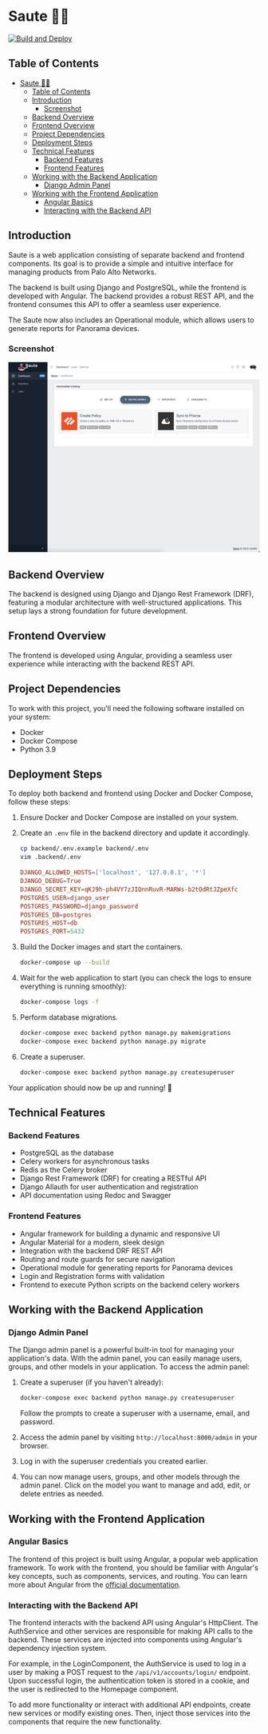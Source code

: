 # Saute 🚀🌐

[![Build and Deploy](https://github.com/cdot65/saute/actions/workflows/backend.yml/badge.svg)](https://github.com/cdot65/saute/actions/workflows/backend.yml)

## Table of Contents

- [Saute 🚀🌐](#saute-)
  - [Table of Contents](#table-of-contents)
  - [Introduction](#introduction)
    - [Screenshot](#screenshot)
  - [Backend Overview](#backend-overview)
  - [Frontend Overview](#frontend-overview)
  - [Project Dependencies](#project-dependencies)
  - [Deployment Steps](#deployment-steps)
  - [Technical Features](#technical-features)
    - [Backend Features](#backend-features)
    - [Frontend Features](#frontend-features)
  - [Working with the Backend Application](#working-with-the-backend-application)
    - [Django Admin Panel](#django-admin-panel)
  - [Working with the Frontend Application](#working-with-the-frontend-application)
    - [Angular Basics](#angular-basics)
    - [Interacting with the Backend API](#interacting-with-the-backend-api)

## Introduction

Saute is a web application consisting of separate backend and frontend components. Its goal is to provide a simple and intuitive interface for managing products from Palo Alto Networks.

The backend is built using Django and PostgreSQL, while the frontend is developed with Angular. The backend provides a robust REST API, and the frontend consumes this API to offer a seamless user experience.

The Saute now also includes an Operational module, which allows users to generate reports for Panorama devices.

### Screenshot

![Saute Screenshot](docs/images/dashboard.png)

## Backend Overview

The backend is designed using Django and Django Rest Framework (DRF), featuring a modular architecture with well-structured applications. This setup lays a strong foundation for future development.

## Frontend Overview

The frontend is developed using Angular, providing a seamless user experience while interacting with the backend REST API.

## Project Dependencies

To work with this project, you'll need the following software installed on your system:

- Docker
- Docker Compose
- Python 3.9

## Deployment Steps

To deploy both backend and frontend using Docker and Docker Compose, follow these steps:

1. Ensure Docker and Docker Compose are installed on your system.

2. Create an `.env` file in the backend directory and update it accordingly.

    ```bash
    cp backend/.env.example backend/.env
    vim .backend/.env
    ```

    ```conf
    DJANGO_ALLOWED_HOSTS=['localhost', '127.0.0.1', '*']
    DJANGO_DEBUG=True
    DJANGO_SECRET_KEY=qKJ9h-ph4VY7zJIQnnRuvR-MARWs-b2tOdRtJZpeXfc
    POSTGRES_USER=django_user
    POSTGRES_PASSWORD=django_password
    POSTGRES_DB=postgres
    POSTGRES_HOST=db
    POSTGRES_PORT=5432
    ```

3. Build the Docker images and start the containers.

    ```bash
    docker-compose up --build
    ```

4. Wait for the web application to start (you can check the logs to ensure everything is running smoothly):

    ```bash
    docker-compose logs -f
    ```

5. Perform database migrations.

    ```bash
    docker-compose exec backend python manage.py makemigrations
    docker-compose exec backend python manage.py migrate
    ```

6. Create a superuser.

    ```bash
    docker-compose exec backend python manage.py createsuperuser
    ```

Your application should now be up and running! 🎉

## Technical Features

### Backend Features

- PostgreSQL as the database
- Celery workers for asynchronous tasks
- Redis as the Celery broker
- Django Rest Framework (DRF) for creating a RESTful API
- Django Allauth for user authentication and registration
- API documentation using Redoc and Swagger

### Frontend Features

- Angular framework for building a dynamic and responsive UI
- Angular Material for a modern, sleek design
- Integration with the backend DRF REST API
- Routing and route guards for secure navigation
- Operational module for generating reports for Panorama devices
- Login and Registration forms with validation
- Frontend to execute Python scripts on the backend celery workers

## Working with the Backend Application

### Django Admin Panel

The Django admin panel is a powerful built-in tool for managing your application's data. With the admin panel, you can easily manage users, groups, and other models in your application. To access the admin panel:

1. Create a superuser (if you haven't already):

    ```bash
    docker-compose exec backend python manage.py createsuperuser
    ```

    Follow the prompts to create a superuser with a username, email, and password.

2. Access the admin panel by visiting `http://localhost:8000/admin` in your browser.

3. Log in with the superuser credentials you created earlier.

4. You can now manage users, groups, and other models through the admin panel. Click on the model you want to manage and add, edit, or delete entries as needed.

## Working with the Frontend Application

### Angular Basics

The frontend of this project is built using Angular, a popular web application framework. To work with the frontend, you should be familiar with Angular's key concepts, such as components, services, and routing. You can learn more about Angular from the [official documentation](https://angular.io/docs).

### Interacting with the Backend API

The frontend interacts with the backend API using Angular's HttpClient. The AuthService and other services are responsible for making API calls to the backend. These services are injected into components using Angular's dependency injection system.

For example, in the LoginComponent, the AuthService is used to log in a user by making a POST request to the `/api/v1/accounts/login/` endpoint. Upon successful login, the authentication token is stored in a cookie, and the user is redirected to the Homepage component.

To add more functionality or interact with additional API endpoints, create new services or modify existing ones. Then, inject those services into the components that require the new functionality.
